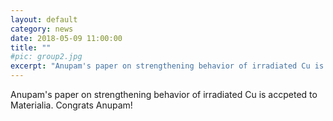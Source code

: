 ```yaml
---
layout: default
category: news
date: 2018-05-09 11:00:00
title: ""
#pic: group2.jpg
excerpt: "Anupam's paper on strengthening behavior of irradiated Cu is accpeted to Materialia. Congrats Anupam!"
---
```

Anupam's paper on strengthening behavior of irradiated Cu is accpeted to Materialia. Congrats Anupam!
